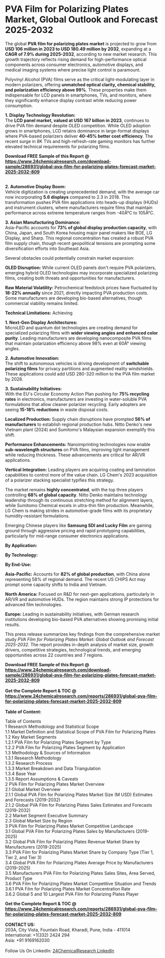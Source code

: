<h1>PVA Film for Polarizing Plates Market, Global Outlook and Forecast 2025-2032</h1><p>The global <strong>PVA film for polarizing plates market</strong> is projected to grow from <strong>USD 106 million in 2023 to USD 180.49 million by 2032</strong>, expanding at a <strong>CAGR of 7.9% during 2025-2032</strong>, according to new market research. This growth trajectory reflects rising demand for high-performance optical components across consumer electronics, automotive displays, and medical imaging systems where precise light control is paramount.</p><p>Polyvinyl Alcohol (PVA) films serve as the critical light-modulating layer in modern polarizers, offering <strong>unmatched optical clarity, chemical stability, and polarization efficiency above 99%</strong>. These properties make them indispensable for LCD panels in smartphones, TVs, and monitors, where they significantly enhance display contrast while reducing power consumption.</p><p><strong>1. Display Technology Revolution:</strong><br>
The <strong>LCD panel market, valued at USD 167 billion in 2023</strong>, continues to drive PVA film demand despite OLED competition. While OLED adoption grows in smartphones, LCD retains dominance in large-format displays where PVA-based polarizers deliver <strong>40-45% better cost efficiency</strong>. The recent surge in 8K TVs and high-refresh-rate gaming monitors has further elevated technical requirements for polarizing films.</p><div><b>Download FREE Sample of this Report @ 
            <a href="https://www.24chemicalresearch.com/download-sample/286931/global-pva-film-for-polarizing-plates-forecast-market-2025-2032-809">
            https://www.24chemicalresearch.com/download-sample/286931/global-pva-film-for-polarizing-plates-forecast-market-2025-2032-809</a></b></div><br><p><strong>2. Automotive Display Boom:</strong><br>
Vehicle digitization is creating unprecedented demand, with the average car now incorporating <strong>5.6 displays</strong> compared to 2.3 in 2018. This transformation pushes PVA film applications into heads-up displays (HUDs) and instrument clusters, where manufacturers require films that maintain performance across extreme temperature ranges from -40Â°C to 105Â°C.</p><p><strong>3. Asian Manufacturing Dominance:</strong><br>
Asia-Pacific accounts for <strong>73% of global display production capacity</strong>, with China, Japan, and South Korea housing major panel makers like BOE, LG Display, and Sharp. This regional concentration has created a robust PVA film supply chain, though recent geopolitical tensions are prompting some diversification efforts into Southeast Asia.</p><p>Several obstacles could potentially constrain market expansion:</p><p><strong>OLED Disruption:</strong> While current OLED panels don't require PVA polarizers, emerging hybrid OLED technologies may incorporate specialized polarizing films, creating both threats and opportunities for manufacturers.</p><p><strong>Raw Material Volatility:</strong> Petrochemical feedstock prices have fluctuated by <strong>18-22% annually</strong> since 2021, directly impacting PVA production costs. Some manufacturers are developing bio-based alternatives, though commercial viability remains limited.</p><p><strong>Technical Limitations:</strong> Achieving 
	</p><p><strong>1. Next-Gen Display Architectures:</strong><br>
MicroLED and quantum dot technologies are creating demand for specialized polarizing films with <strong>wider viewing angles and enhanced color purity</strong>. Leading manufacturers are developing nanocomposite PVA films that maintain polarization efficiency above 98% even at 60Â° viewing angles.</p><p><strong>2. Automotive Innovation:</strong><br>
The shift to autonomous vehicles is driving development of <strong>switchable polarizing films</strong> for privacy partitions and augmented reality windshields. These applications could add USD 280-320 million to the PVA film market by 2028.</p><p><strong>3. Sustainability Initiatives:</strong><br>
With the EU's Circular Economy Action Plan pushing for <strong>75% recycling rates</strong> in electronics, manufacturers are investing in water-soluble PVA formulations that allow cleaner polarizer recycling. Early adopters are seeing <strong>15-18% reductions</strong> in waste disposal costs.</p><p><strong>Localized Production:</strong> Supply chain disruptions have prompted <strong>56% of manufacturers</strong> to establish regional production hubs. Nitto Denko's new Vietnam plant (2024) and Sumitomo's Malaysian expansion exemplify this shift.</p><p><strong>Performance Enhancements:</strong> Nanoimprinting technologies now enable <strong>sub-wavelength structures</strong> on PVA films, improving light management while reducing thickness. These advancements are critical for AR/VR applications.</p><p><strong>Vertical Integration:</strong> Leading players are acquiring coating and lamination capabilities to control more of the value chain. LG Chem's 2023 acquisition of a polarizer stacking specialist typifies this strategy.</p><p>The market remains <strong>highly concentrated</strong>, with the top three players controlling <strong>68% of global capacity</strong>. Nitto Denko maintains technology leadership through its continuous stretching method for alignment layers, while Sumitomo Chemical excels in ultra-thin film production. Meanwhile, LG Chem is making strides in automotive-grade films with its proprietary humidity-resistant formulations.</p><p>Emerging Chinese players like <strong>Samsung SDI and Lucky Film</strong> are gaining ground through aggressive pricing and rapid prototyping capabilities, particularly for mid-range consumer electronics applications.</p><p><strong>By Application:</strong></p><p><strong>By Technology:</strong></p><p><strong>By End-Use:</strong></p><p><strong>Asia-Pacific:</strong> Accounts for <strong>82% of global production</strong>, with China alone representing 58% of regional demand. The recent US CHIPS Act may prompt some capacity shifts to India and Vietnam.</p><p><strong>North America:</strong> Focused on R&amp;D for next-gen applications, particularly in AR/VR and automotive HUDs. The region maintains strong IP protections for advanced film technologies.</p><p><strong>Europe:</strong> Leading in sustainability initiatives, with German research institutions developing bio-based PVA alternatives showing promising initial results.</p><p>This press release summarizes key findings from the comprehensive market study <em>PVA Film for Polarizing Plates Market: Global Outlook and Forecast 2025-2032</em>. The report provides in-depth analysis of market size, growth drivers, competitive strategies, technological trends, and emerging opportunities across 22 countries and 7 regions.</p><div><b>Download FREE Sample of this Report @ 
            <a href="https://www.24chemicalresearch.com/download-sample/286931/global-pva-film-for-polarizing-plates-forecast-market-2025-2032-809">
            https://www.24chemicalresearch.com/download-sample/286931/global-pva-film-for-polarizing-plates-forecast-market-2025-2032-809</a></b></div><br><div><b>Get the Complete Report & TOC @ 
            <a href="https://www.24chemicalresearch.com/reports/286931/global-pva-film-for-polarizing-plates-forecast-market-2025-2032-809">
            https://www.24chemicalresearch.com/reports/286931/global-pva-film-for-polarizing-plates-forecast-market-2025-2032-809</a></b></div><br>
            <b>Table of Content:</b><p>Table of Contents<br />
1 Research Methodology and Statistical Scope<br />
1.1 Market Definition and Statistical Scope of PVA Film for Polarizing Plates<br />
1.2 Key Market Segments<br />
1.2.1 PVA Film for Polarizing Plates Segment by Type<br />
1.2.2 PVA Film for Polarizing Plates Segment by Application<br />
1.3 Methodology & Sources of Information<br />
1.3.1 Research Methodology<br />
1.3.2 Research Process<br />
1.3.3 Market Breakdown and Data Triangulation<br />
1.3.4 Base Year<br />
1.3.5 Report Assumptions & Caveats<br />
2 PVA Film for Polarizing Plates Market Overview<br />
2.1 Global Market Overview<br />
2.1.1 Global PVA Film for Polarizing Plates Market Size (M USD) Estimates and Forecasts (2019-2032)<br />
2.1.2 Global PVA Film for Polarizing Plates Sales Estimates and Forecasts (2019-2032)<br />
2.2 Market Segment Executive Summary<br />
2.3 Global Market Size by Region<br />
3 PVA Film for Polarizing Plates Market Competitive Landscape<br />
3.1 Global PVA Film for Polarizing Plates Sales by Manufacturers (2019-2025)<br />
3.2 Global PVA Film for Polarizing Plates Revenue Market Share by Manufacturers (2019-2025)<br />
3.3 PVA Film for Polarizing Plates Market Share by Company Type (Tier 1, Tier 2, and Tier 3)<br />
3.4 Global PVA Film for Polarizing Plates Average Price by Manufacturers (2019-2025)<br />
3.5 Manufacturers PVA Film for Polarizing Plates Sales Sites, Area Served, Product Type<br />
3.6 PVA Film for Polarizing Plates Market Competitive Situation and Trends<br />
3.6.1 PVA Film for Polarizing Plates Market Concentration Rate<br />
3.6.2 Global 5 and 10 Largest PVA Film for Polarizing Plates Player</p><div><b>Get the Complete Report & TOC @ 
            <a href="https://www.24chemicalresearch.com/reports/286931/global-pva-film-for-polarizing-plates-forecast-market-2025-2032-809">
            https://www.24chemicalresearch.com/reports/286931/global-pva-film-for-polarizing-plates-forecast-market-2025-2032-809</a></b></div><br><b>CONTACT US:</b><br>
            203A, City Vista, Fountain Road, Kharadi, Pune, India - 411014<br>
            International: +1(332) 2424 294<br>
            Asia: +91 9169162030 <br><br>
            Follow Us On LinkedIn: <a href="https://www.linkedin.com/company/24chemicalresearch/">24ChemicalResearch LinkedIn</a>